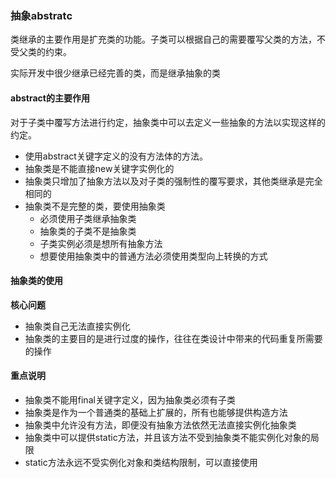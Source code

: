 ### 抽象abstratc
类继承的主要作用是扩充类的功能。子类可以根据自己的需要覆写父类的方法，不受父类的约束。

实际开发中很少继承已经完善的类，而是继承抽象的类
#### abstract的主要作用
对于子类中覆写方法进行约定，抽象类中可以去定义一些抽象的方法以实现这样的约定。
-   使用abstract关键字定义的没有方法体的方法。
-   抽象类是不能直接new关键字实例化的
-   抽象类只增加了抽象方法以及对子类的强制性的覆写要求，其他类继承是完全相同的
-   抽象类不是完整的类，要使用抽象类
    -   必须使用子类继承抽象类
    -   抽象类的子类不是抽象类
    -   子类实例必须是想所有抽象方法
    -   想要使用抽象类中的普通方法必须使用类型向上转换的方式
#### 抽象类的使用
**核心问题**
-   抽象类自己无法直接实例化
-   抽象类的主要目的是进行过度的操作，往往在类设计中带来的代码重复所需要的操作
#### 重点说明
-   抽象类不能用final关键字定义，因为抽象类必须有子类
-   抽象类是作为一个普通类的基础上扩展的，所有也能够提供构造方法
-   抽象类中允许没有方法，即便没有抽象方法依然无法直接实例化抽象类
-   抽象类中可以提供static方法，并且该方法不受到抽象类不能实例化对象的局限
-   static方法永远不受实例化对象和类结构限制，可以直接使用